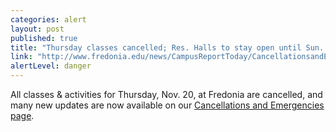 ```yaml
---
categories: alert
layout: post
published: true
title: "Thursday classes cancelled; Res. Halls to stay open until Sun. a.m., dining halls thru Sat. p.m."
link: "http://www.fredonia.edu/news/CampusReportToday/CancellationsandEmergencies/tabid/1380/Default.aspx"
alertLevel: danger
---
```


All classes & activities for Thursday, Nov. 20, at Fredonia are cancelled, and many new updates are now available on our [Cancellations and Emergencies page](http://www.fredonia.edu/news/CampusReportToday/CancellationsandEmergencies/tabid/1380/Default.aspx).